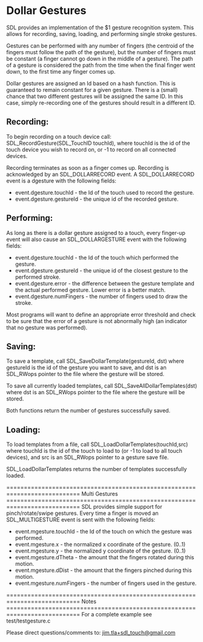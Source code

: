 Dollar Gestures
===========================================================================
SDL provides an implementation of the $1 gesture recognition system. This allows for recording, saving, loading, and performing single stroke gestures.

Gestures can be performed with any number of fingers (the centroid of the fingers must follow the path of the gesture), but the number of fingers must be constant (a finger cannot go down in the
middle of a gesture). The path of a gesture is considered the path from the time when the final finger went down, to the first time any finger comes up.

Dollar gestures are assigned an Id based on a hash function. This is guaranteed to remain constant for a given gesture. There is a (small) chance that two different gestures will be assigned the same
ID. In this case, simply re-recording one of the gestures should result in a different ID.

Recording:
----------
To begin recording on a touch device call:
SDL_RecordGesture(SDL_TouchID touchId), where touchId is the id of the touch device you wish to record on, or -1 to record on all connected devices.

Recording terminates as soon as a finger comes up. Recording is acknowledged by an SDL_DOLLARRECORD event. A SDL_DOLLARRECORD event is a dgesture with the following fields:

* event.dgesture.touchId - the Id of the touch used to record the gesture.
* event.dgesture.gestureId - the unique id of the recorded gesture.

Performing:
-----------
As long as there is a dollar gesture assigned to a touch, every finger-up event will also cause an SDL_DOLLARGESTURE event with the following fields:

* event.dgesture.touchId - the Id of the touch which performed the gesture.
* event.dgesture.gestureId - the unique id of the closest gesture to the performed stroke.
* event.dgesture.error - the difference between the gesture template and the actual performed gesture. Lower error is a better match.
* event.dgesture.numFingers - the number of fingers used to draw the stroke.

Most programs will want to define an appropriate error threshold and check to be sure that the error of a gesture is not abnormally high (an indicator that no gesture was performed).



Saving:
-------
To save a template, call SDL_SaveDollarTemplate(gestureId, dst) where gestureId is the id of the gesture you want to save, and dst is an SDL_RWops pointer to the file where the gesture will be stored.

To save all currently loaded templates, call SDL_SaveAllDollarTemplates(dst) where dst is an SDL_RWops pointer to the file where the gesture will be stored.

Both functions return the number of gestures successfully saved.


Loading:
--------
To load templates from a file, call SDL_LoadDollarTemplates(touchId,src) where touchId is the id of the touch to load to (or -1 to load to all touch devices), and src is an SDL_RWops pointer to a
gesture save file.

SDL_LoadDollarTemplates returns the number of templates successfully loaded.

=========================================================================== Multi Gestures =========================================================================== SDL provides simple support for
pinch/rotate/swipe gestures. Every time a finger is moved an SDL_MULTIGESTURE event is sent with the following fields:

* event.mgesture.touchId - the Id of the touch on which the gesture was performed.
* event.mgesture.x - the normalized x coordinate of the gesture. (0..1)
* event.mgesture.y - the normalized y coordinate of the gesture. (0..1)
* event.mgesture.dTheta - the amount that the fingers rotated during this motion.
* event.mgesture.dDist - the amount that the fingers pinched during this motion.
* event.mgesture.numFingers - the number of fingers used in the gesture.

=========================================================================== Notes =========================================================================== For a complete example see
test/testgesture.c

Please direct questions/comments to:
jim.tla+sdl_touch@gmail.com
